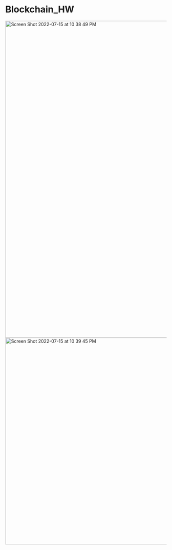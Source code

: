 # Blockchain_HW



<img width="990" alt="Screen Shot 2022-07-15 at 10 38 49 PM" src="https://user-images.githubusercontent.com/100533905/179341641-7cd50d8d-f119-43e1-852e-9316e8b9ba7b.png">



<img width="646" alt="Screen Shot 2022-07-15 at 10 39 45 PM" src="https://user-images.githubusercontent.com/100533905/179341620-51fbfd51-1300-4b85-bdbd-c119fb3327f5.png">
